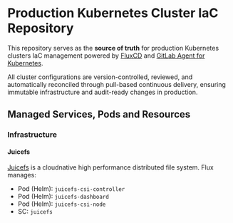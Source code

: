 # Production Kubernetes Cluster IaC Repository

This repository serves as the **source of truth** for production Kubernetes clusters IaC management powered by [FluxCD](https://fluxcd.io/) and [GitLab Agent for Kubernetes](https://docs.gitlab.com/ee/user/clusters/agent/).

All cluster configurations are version-controlled, reviewed, and automatically reconciled through pull-based continuous delivery, ensuring immutable infrastructure and audit-ready changes in production.

## Managed Services, Pods and Resources

### Infrastructure

#### Juicefs

[Juicefs](https://juicefs.com/zh-cn/) is a cloudnative high performance distributed file system. Flux manages:

- Pod (Helm): `juicefs-csi-controller`
- Pod (Helm): `juicefs-dashboard`
- Pod (Helm): `juicefs-csi-node`
- SC: `juicefs`
